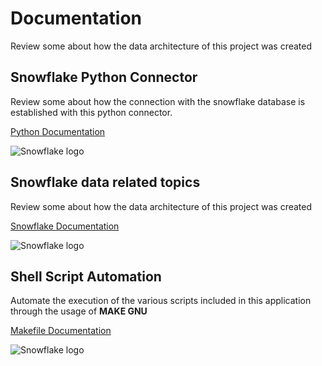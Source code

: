 # Documentation

Review some about how the data architecture of this project was created

## Snowflake Python Connector

Review some about how the connection with the snowflake database is established with this python connector.

[Python Documentation](python/README.md)


![Snowflake logo](img/python.png)

## Snowflake data related topics

Review some about how the data architecture of this project was created

[Snowflake Documentation](snowflake/README.md)

![Snowflake logo](img/logo.jpg)

## Shell Script Automation

Automate the execution of the various scripts included in this application through the usage of **MAKE GNU**

[Makefile Documentation](makefile/README.md)

![Snowflake logo](img/gnu-make.webp)